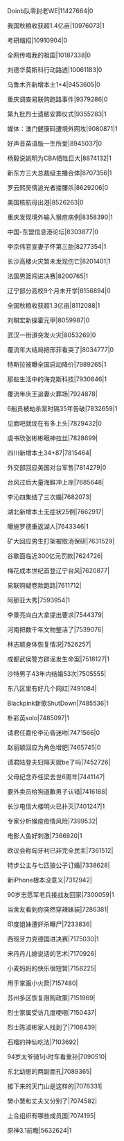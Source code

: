 Doinb队零封老WE|11427664|0

我国秋粮收获超1.4亿亩|10976073|1

考研缩招|10910904|0

全网传唱我的祖国|10187338|0

刘德华莫斯科行动路透|10061183|0

乌鲁木齐新增本土1+4|9453605|0

重庆调查易联购跑路事件|9379286|0

第九批烈士遗骸安葬仪式|9355283|1

媒体：澳门健康码遭境外网攻|9080871|1

好声音苗语版一生所爱|8945037|0

杨毅说姚明为CBA牺牲巨大|8874132|1

新东方三大总裁级主播合体|8707356|1

罗云熙吴倩追光者搂腰杀|8629206|0

美国核航母出港|8526263|0

重庆发现境外输入猴痘病例|8358390|1

中国-东盟信息港论坛|8303877|0

李宗伟官宣妻子怀第三胎|8277354|1

长沙高楼火灾暂未发现伤亡|8201401|1

法国男篮闯进决赛|8200765|1

辽宁部分高校9个月未开学|8156894|0

全国秋粮收获超1.3亿亩|8112088|1

刘畊宏新操霍元甲|8059987|0

武汉一街道突发火灾|8053269|0

覆流年大结局把邢菲看哭了|8034777|0

特斯拉被曝全国启动降价|7989265|1

那些生活中的海克斯科技|7930846|1

覆流年庆王追妻火葬场|7924878|

6船员被劫杀案时隔35年告破|7832659|1

见面吧就现在有多上头|7829432|0

虞书欣张彬彬眼神拉丝|7828699|

四川新增本土34+87|7815464|

外交部回应美国对台军售|7814279|0

台风过后大量海鲜冲上岸|7685648|

李沁四集结了三次婚|7682073|

湖北新增本土无症状25例|7662917|

曝施罗德重返湖人|7643346|1

矿大回应男生打架被取消保研|7631529|

谷歌面临近300亿元罚款|7624726|

梅花成本世纪首登辽宁台风|7620877|

易联购疑卷款跑路|7611712|

阿那亚大秀|7593954|1

李景亮向白大拿提出要求|7544379|

河南把数千年文物整活了|7539076|

林志颖身体恢复情况|7526257|

成都武侯警方辟谣发生命案|7518127|1

沙特男子43年内结婚53次|7505555|

东八区里有好几个网红|7491084|

Blackpink新歌ShutDown|7485536|1

朴彩英solo|7485097|1

请君任嘉伦李沁昏迷吻|7471566|0

赵丽颖回应为角色增肥|7465745|0

请君陆登夫妇隔天就be了吗|7452726|

父母纪念乔任梁去世6周年|7441147|

要外卖员给狗道歉男子认错|7416188|

长沙电信大楼明火已扑灭|7401247|1

专家分析猴痘疫情风险|7399532|

电影人鱼好刺激|7366920|1

欧议会称匈牙利已非完全民主|7361512|

特步公主与七匹狼公子订婚|7338628|

新iPhone根本没意义|7312942|

90岁志愿军老兵接战友回家|7300059|1

当舍友看到你突然穿辣妹装|7286381|

印度姐妹遭奸杀曝尸|7233836|

西班牙力克德国进决赛|7175030|1

宋丹丹儿媳说话的艺术|7170926|

小麦妈妈的快乐很短暂|7158225|

用手掌画小火箭|7157480|

苏州多区恢复限购政策|7151969|

烈士家属受访几度哽咽|7150437|

烈士陈淑彬家人找到了|7108439|

石榴的神仙吃法|7103692|

94岁太爷骑1小时车看重孙|7090510|

东北幼崽的两副面孔|7089365|

接下来的天门山是这样的|7076331|

樊小慧和丈夫又分别了|7074582|

上合组织有哪些成员国|7074195|

原神3.1前瞻|5632624|1

